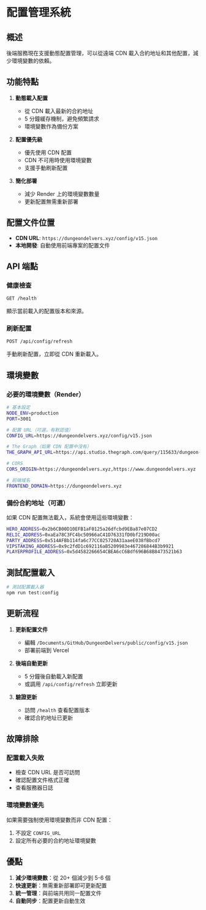 # 配置管理系統

## 概述

後端服務現在支援動態配置管理，可以從遠端 CDN 載入合約地址和其他配置，減少環境變數的依賴。

## 功能特點

1. **動態載入配置**
   - 從 CDN 載入最新的合約地址
   - 5 分鐘緩存機制，避免頻繁請求
   - 環境變數作為備份方案

2. **配置優先級**
   - 優先使用 CDN 配置
   - CDN 不可用時使用環境變數
   - 支援手動刷新配置

3. **簡化部署**
   - 減少 Render 上的環境變數數量
   - 更新配置無需重新部署

## 配置文件位置

- **CDN URL**: `https://dungeondelvers.xyz/config/v15.json`
- **本地開發**: 自動使用前端專案的配置文件

## API 端點

### 健康檢查
```bash
GET /health
```
顯示當前載入的配置版本和來源。

### 刷新配置
```bash
POST /api/config/refresh
```
手動刷新配置，立即從 CDN 重新載入。

## 環境變數

### 必要的環境變數（Render）

```bash
# 基本設定
NODE_ENV=production
PORT=3001

# 配置 URL（可選，有默認值）
CONFIG_URL=https://dungeondelvers.xyz/config/v15.json

# The Graph（如果 CDN 配置中沒有）
THE_GRAPH_API_URL=https://api.studio.thegraph.com/query/115633/dungeon-delvers/v3.0.9

# CORS
CORS_ORIGIN=https://dungeondelvers.xyz,https://www.dungeondelvers.xyz

# 前端域名
FRONTEND_DOMAIN=https://dungeondelvers.xyz
```

### 備份合約地址（可選）

如果 CDN 配置無法載入，系統會使用這些環境變數：

```bash
HERO_ADDRESS=0x2b6CB00D10EFB1aF0125a26dfcbd9EBa87e07CD2
RELIC_ADDRESS=0xaEa78C3FC4bc50966aC41D76331fD0bf219D00ac
PARTY_ADDRESS=0x514AFBb114fa6c77CC025720A31aaeE038fBbcd7
VIPSTAKING_ADDRESS=0x9c2fdD1c692116aB5209983e467286844B3b9921
PLAYERPROFILE_ADDRESS=0x5d4582266654CBEA6cC6Bdf696B68B8473521b63
```

## 測試配置載入

```bash
# 測試配置載入器
npm run test:config
```

## 更新流程

1. **更新配置文件**
   - 編輯 `/Documents/GitHub/DungeonDelvers/public/config/v15.json`
   - 部署前端到 Vercel

2. **後端自動更新**
   - 5 分鐘後自動載入新配置
   - 或調用 `/api/config/refresh` 立即更新

3. **驗證更新**
   - 訪問 `/health` 查看配置版本
   - 確認合約地址已更新

## 故障排除

### 配置載入失敗
- 檢查 CDN URL 是否可訪問
- 確認配置文件格式正確
- 查看服務器日誌

### 環境變數優先
如果需要強制使用環境變數而非 CDN 配置：
1. 不設定 `CONFIG_URL`
2. 設定所有必要的合約地址環境變數

## 優點

1. **減少環境變數**：從 20+ 個減少到 5-6 個
2. **快速更新**：無需重新部署即可更新配置
3. **統一管理**：與前端共用同一配置文件
4. **自動同步**：配置更新自動生效